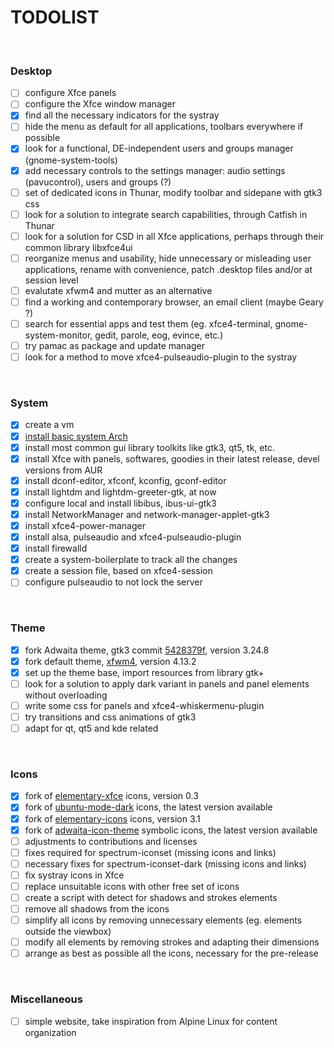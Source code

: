 # TODOLIST

 

### Desktop

- [ ] configure Xfce panels
- [ ] configure the Xfce window manager
- [x] find all the necessary indicators for the systray
- [ ] hide the menu as default for all applications, toolbars everywhere if possible
- [x] look for a functional, DE-independent users and groups manager (gnome-system-tools)
- [x] add necessary controls to the settings manager: audio settings (pavucontrol), users and groups (?)
- [ ] set of dedicated icons in Thunar, modify toolbar and sidepane with gtk3 css
- [ ] look for a solution to integrate search capabilities, through Catfish in Thunar
- [ ] look for a solution for CSD in all Xfce applications, perhaps through their common library libxfce4ui
- [ ] reorganize menus and usability, hide unnecessary or misleading user applications, rename with convenience, patch .desktop files and/or at session level
- [ ] evalutate xfwm4 and mutter as an alternative
- [ ] find a working and contemporary browser, an email client (maybe Geary ?)
- [ ] search for essential apps and test them (eg. xfce4-terminal, gnome-system-monitor, gedit, parole, eog, evince, etc.)
- [ ] try pamac as package and update manager
- [ ] look for a method to move xfce4-pulseaudio-plugin to the systray

 

### System

- [x] create a vm
- [x] [install basic system Arch](https://wiki.archlinux.org/index.php/Installation_guide)
- [x] install most common gui library toolkits like gtk3, qt5, tk, etc.
- [x] install Xfce with panels, softwares, goodies in their latest release, devel versions from AUR
- [x] install dconf-editor, xfconf, kconfig, gconf-editor
- [x] install lightdm and lightdm-greeter-gtk, at now
- [x] configure local and install libibus, ibus-ui-gtk3
- [x] install NetworkManager and network-manager-applet-gtk3
- [x] install xfce4-power-manager
- [x] install alsa, pulseaudio and xfce4-pulseaudio-plugin
- [x] install firewalld
- [x] create a system-boilerplate to track all the changes
- [x] create a session file, based on xfce4-session
- [ ] configure pulseaudio to not lock the server

 

### Theme

- [x] fork Adwaita theme, gtk3 commit [5428379f](https://gitlab.gnome.org/GNOME/gtk/tree/5428379fad31f1637c920d97a3d0303f606bfb6e), version 3.24.8
- [x] fork default theme, [xfwm4](https://git.xfce.org/xfce/xfwm4/tree/?h=xfwm4-4.13.2), version 4.13.2
- [x] set up the theme base, import resources from library gtk+
- [ ] look for a solution to apply dark variant in panels and panel elements without overloading
- [ ] write some css for panels and xfce4-whiskermenu-plugin
- [ ] try transitions and css animations of gtk3
- [ ] adapt for qt, qt5 and kde related

 

### Icons

- [x] fork of [elementary-xfce](https://github.com/shimmerproject/elementary-xfce/tree/v0.3) icons, version 0.3
- [x] fork of [ubuntu-mode-dark](https://bazaar.launchpad.net/~ubuntu-art-pkg/ubuntu-themes/trunk/files/head:/ubuntu-mono-dark/) icons, the latest version available
- [x] fork of [elementary-icons](https://launchpad.net/elementaryicons/3.x/3.1) icons, version 3.1
- [x] fork of [adwaita-icon-theme](https://github.com/GNOME/adwaita-icon-theme) symbolic icons, the latest version available
- [ ] adjustments to contributions and licenses
- [ ] fixes required for spectrum-iconset (missing icons and links)
- [ ] necessary fixes for spectrum-iconset-dark (missing icons and links)
- [ ] fix systray icons in Xfce
- [ ] replace unsuitable icons with other free set of icons
- [ ] create a script with detect for shadows and strokes elements
- [ ] remove all shadows from the icons
- [ ] simplify all icons by removing unnecessary elements (eg. elements outside the viewbox)
- [ ] modify all elements by removing strokes and adapting their dimensions
- [ ] arrange as best as possible all the icons, necessary for the pre-release

 

### Miscellaneous

- [ ] simple website, take inspiration from Alpine Linux for content organization

 
